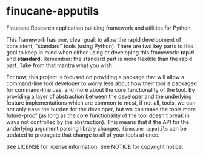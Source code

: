 finucane-apputils
=================

Finucane Research application building framework and utilities for Python.

This framework has one, clear goal: to allow the rapid development of consistent, "standard" tools (using Python).
There are two key parts to this goal to keep in mind when either using or developing this framework: **rapid** and
**standard**. Remember: the standard part is more flexible than the rapid part. Take from that mantra what you wish.

For now, this project is focused on providing a package that will allow a command-line tool developer to worry less
about how their tool is packaged for command-line use, and more about the core functionality of the tool. By
providing a layer of abstraction between the developer and the underlying feature implementations which are common
to most, if not all, tools, we can not only ease the burden for the developer, but we can make the tools more
future-proof (as long as the core functionality of the tool doesn't break in ways not controlled by the abstraction).
This means that if the API for the underlying argument parsing library changes, ``finucane-apputils`` can be updated to
propagate that change to all of your tools at once.

See LICENSE for license information.
See NOTICE for copyright notice.
